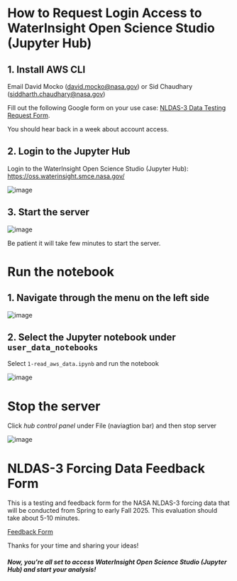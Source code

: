 # How to Request Login Access to WaterInsight Open Science Studio (Jupyter Hub)

## 1. Install AWS CLI  
Email David Mocko (david.mocko@nasa.gov) or Sid Chaudhary (siddharth.chaudhary@nasa.gov) 

Fill out the following Google form on your use case: [NLDAS-3 Data Testing Request Form](https://docs.google.com/forms/d/e/1FAIpQLScCCr5yxm0K8JsB8tnUwiRhxOCDXoeSry9hWqe0nYZYIzSv1g/viewform). 

You should hear back in a week about account access.

## 2. Login to the Jupyter Hub
Login to the WaterInsight Open Science Studio (Jupyter Hub): https://oss.waterinsight.smce.nasa.gov/

![image](https://github.com/user-attachments/assets/badc39a1-aaa8-4ed8-a23b-8531ec9f0367)

## 3. Start the server

![image](https://github.com/user-attachments/assets/c0680ce6-a074-41f5-b24e-6299092d6a14)

Be patient it will take few minutes to start the server.

# Run the notebook
## 1. Navigate through the menu on the left side

![image](https://github.com/user-attachments/assets/4caeab8f-2b4f-488a-b231-9cf327360f50)


## 2. Select the Jupyter notebook under `user_data_notebooks`
Select `1-read_aws_data.ipynb` and run the notebook

![image](https://github.com/user-attachments/assets/c1bd9a4c-7d9c-40a8-9d31-d7932cb7cb0f)

# Stop the server
Click _hub control panel_ under File (naviagtion bar) and then stop server

![image](https://github.com/user-attachments/assets/5f7883a4-db3f-4c27-b690-d77f2a5fc21b)

# NLDAS-3 Forcing Data Feedback Form
This is a testing and feedback form for the NASA NLDAS-3 forcing data that will be conducted from Spring to early Fall 2025. This evaluation should take about 5-10 minutes.

[Feedback Form](https://docs.google.com/forms/d/e/1FAIpQLScCCr5yxm0K8JsB8tnUwiRhxOCDXoeSry9hWqe0nYZYIzSv1g/viewform)

Thanks for your time and sharing your ideas!


##### Now, you're all set to access WaterInsight Open Science Studio (Jupyter Hub) and start your analysis!
